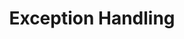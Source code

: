 ---
layout: flashcard-topic
# Main card
title: Exception Handling
main_card_title: Java Exception Handling
main_card_bg: '#6586c3'
# Other cards
card_bg: '#9aacd5'
cards:
  - title: Exception
    description: Exception is an event that interrupts the program's normal flow.
  - title: Exception Handling
    description: Handling and managing errors and exceptions in Java.
  - title: NullPointerException
    description: An error that occurs when a program tries to use a null object.
  - title: Exception Class
    description: A class in Java that handles errors and exceptional events.
  - title: printStackTrace()
    description: printStackTrace() in Java displays the error message and its trace.
  - title: try-catch
    description: A Java mechanism for handling errors and exceptions during program execution.
  - title: finally
    description: A finally block in Java is used for executing code after try-catch.
  - title: ArrayIndexOutOfBoundsException
    description: Accessing an array element with an invalid index. 
  - title: InterruptedException
    description:  Is a Java exception that occurs when a thread is interrupted.
  - title: RuntimeException
    description: Is a type of Java exception that occurs at runtime.
  - title: Custom Exception
    description: Is a user-defined exception.
  - title: IOException
    description: Is an exception that occurs when dealing with input/output operations.
  - title: SQLException
    description: Is an error that occurs during database operations.
---